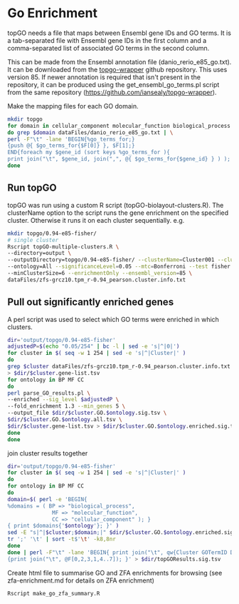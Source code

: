 # Go Enrichment

topGO needs a file that maps between Ensembl gene IDs and GO terms. It is a tab-separated file with Ensembl gene IDs in the first column and a comma-separated  list of associated GO terms in the second column.

This can be made from the Ensembl annotation file (danio_rerio_e85_go.txt).
It can be downloaded from the [topgo-wrapper](https://github.com/iansealy/topgo-wrapper/blob/master/data/danio_rerio_e85_go.txt) github repository. This uses version 85. If newer annotation is required that isn't present in the repository, it can be produced using the get_ensembl_go_terms.pl script from the same repository (https://github.com/iansealy/topgo-wrapper).

Make the mapping files for each GO domain.
```bash
mkdir topgo
for domain in cellular_component molecular_function biological_process
do grep $domain dataFiles/danio_rerio_e85_go.txt | \
perl -F"\t" -lane 'BEGIN{%go_terms_for;}
{push @{ $go_terms_for{$F[0]} }, $F[1];}
END{foreach my $gene_id (sort keys %go_terms_for ){
print join("\t", $gene_id, join(",", @{ $go_terms_for{$gene_id} } ) ); } }' > topgo/$domain.e85.map
done
```

## Run topGO

topGO was run using a custom R script (topGO-biolayout-clusters.R). The clusterName option to the script runs the gene enrichment on the specified cluster. Otherwise it runs it on each cluster sequentially.
e.g.
```bash
mkdir topgo/0.94-e85-fisher/
# single cluster
Rscript topGO-multiple-clusters.R \
--directory=output \
--outputDirectory=topgo/0.94-e85-fisher/ --clusterName=Cluster001 --clusterNameColumn=cluster \
--ontology=All --significanceLevel=0.05 --mtc=Bonferroni --test fisher \
--minClusterSize=6 --enrichmentOnly --ensembl_version=85 \
dataFiles/zfs-grcz10.tpm_r-0.94_pearson.cluster.info.txt
```


## Pull out significantly enriched genes

A perl script was used to select which GO terms were enriched in which clusters.

```bash
dir='output/topgo/0.94-e85-fisher'
adjustedP=$(echo "0.05/254" | bc -l | sed -e 's|^|0|')
for cluster in $( seq -w 1 254 | sed -e 's|^|Cluster|' )
do
grep $cluster dataFiles/zfs-grcz10.tpm_r-0.94_pearson.cluster.info.txt \
> $dir/$cluster.gene-list.tsv
for ontology in BP MF CC
do
perl parse_GO_results.pl \
--enriched --sig_level $adjustedP \
--fold_enrichment 1.3 --min_genes 5 \
--output_file $dir/$cluster.GO.$ontology.sig.tsv \
$dir/$cluster.GO.$ontology.all.tsv \
$dir/$cluster.gene-list.tsv > $dir/$cluster.GO.$ontology.enriched.sig.tsv
done
done
```


join cluster results together
```bash
dir='output/topgo/0.94-e85-fisher'
for cluster in $( seq -w 1 254 | sed -e 's|^|Cluster|' )
do
for ontology in BP MF CC
do
domain=$( perl -e 'BEGIN{
%domains = ( BP => "biological_process",
              MF => "molecular_function",
              CC => "cellular_component" ); }
{ print $domains{'$ontology'}; }' )
sed -E "s|^|$cluster;$domain;|" $dir/$cluster.GO.$ontology.enriched.sig.tsv | \
tr ';' '\t' | sort -t$'\t' -k8,8nr
done
done | perl -F"\t" -lane 'BEGIN{ print join("\t", qw{Cluster GOTermID Description Domain AdjustedpValue Expected Observed log2FoldEnrichment})}
{print join("\t", @F[0,2,3,1,4..7]); }' > $dir/topGOResults.sig.tsv
```

Create html file to summarise GO and ZFA enrichments for browsing (see zfa-enrichment.md for details on ZFA enrichment)

```bash
Rscript make_go_zfa_summary.R
```
